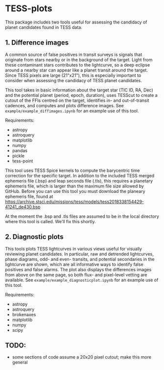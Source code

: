 # TESS-plots

This package includes two tools useful for assessing the candidacy of planet candidates found in TESS data.

## 1. Difference images

A common source of false positives in transit surveys is signals that originate from stars nearby or in the background of the target. Light from these contaminant stars contributes to the lightcurve, so a deep eclipse around a nearby star can appear like a planet transit around the target. Since TESS pixels are large (21"x21"), this is especially important to consider when assessing the candidacy of TESS planet candidates.

This tool takes in basic information about the target star (TIC ID, RA, Dec) and the potential planet (period, epoch, duration), uses TESScut to create a cutout of the FFIs centred on the target, identifies in- and out-of-transit cadences, and computes and plots difference images. See `example/example_diffimages.ipynb` for an example use of this tool.

Requirements: 
- astropy
- astroquery
- matplotlib
- numpy
- pandas
- pickle
- tess-point

This tool uses TESS Spice kernels to compute the barycentric time correction for the specific target.  In addition to the included TESS merged ephemeris file (.bsp) and leap seconds file (.tls), this requires a planetary ephemeris file, which is larger than the maximum file size allowed by GitHub.  Before you can use this tool you must download the planeary ephemeris file, found at https://archive.stsci.edu/missions/tess/models/tess2018338154429-41241_de430.bsp

At the moment the .bsp and .tls files are assumed to be in the local directory where this tool is called.  We'll fix this shortly.

## 2. Diagnostic plots

This tools plots TESS lightcurves in various views useful for visually reviewing planet candidates. In particular, raw and detrended lightcurves, phase diagrams, odd- and even- transits, and potential secondaries in the lightcurve are shown, which are all informative ways to identify false positives and false alarms. The plot also displays the differences images from above on the same page, so both flux- and pixel-level vetting are available. See `example/example_diagnosticplot.ipynb` for an example use of this tool.

Requirements:
- astropy
- astroquery
- brokenaxes
- matplotlib
- numpy
- scipy

## TODO:
- some sections of code assume a 20x20 pixel cutout; make this more general 
